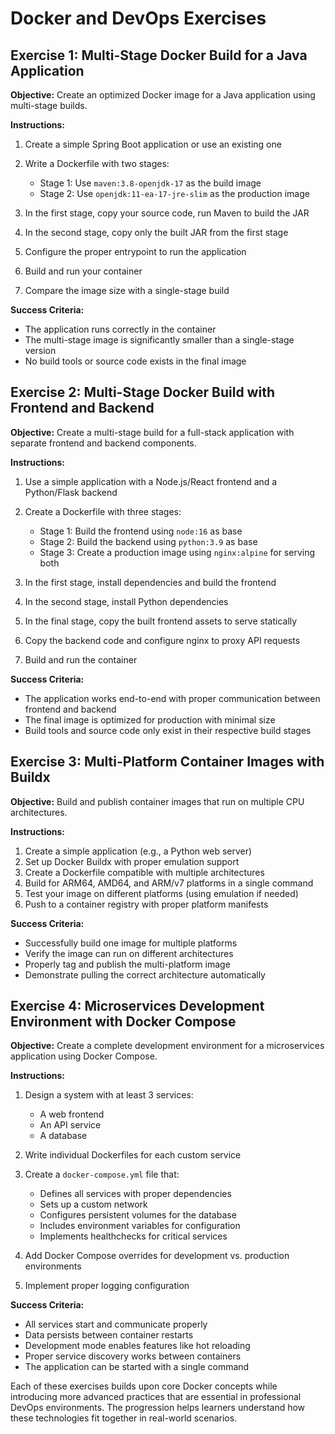 # Docker and DevOps Exercises

## Exercise 1: Multi-Stage Docker Build for a Java Application

**Objective:** Create an optimized Docker image for a Java application using multi-stage builds.

**Instructions:**

1. Create a simple Spring Boot application or use an existing one
2. Write a Dockerfile with two stages:
   - Stage 1: Use `maven:3.8-openjdk-17` as the build image
   - Stage 2: Use `openjdk:11-ea-17-jre-slim` as the production image

3. In the first stage, copy your source code, run Maven to build the JAR
4. In the second stage, copy only the built JAR from the first stage
5. Configure the proper entrypoint to run the application
6. Build and run your container
7. Compare the image size with a single-stage build

**Success Criteria:**

- The application runs correctly in the container
- The multi-stage image is significantly smaller than a single-stage version
- No build tools or source code exists in the final image

## Exercise 2: Multi-Stage Docker Build with Frontend and Backend

**Objective:** Create a multi-stage build for a full-stack application with separate frontend and backend components.

**Instructions:**

1. Use a simple application with a Node.js/React frontend and a Python/Flask backend
2. Create a Dockerfile with three stages:
   - Stage 1: Build the frontend using `node:16` as base
   - Stage 2: Build the backend using `python:3.9` as base
   - Stage 3: Create a production image using `nginx:alpine` for serving both

3. In the first stage, install dependencies and build the frontend
4. In the second stage, install Python dependencies
5. In the final stage, copy the built frontend assets to serve statically
6. Copy the backend code and configure nginx to proxy API requests
7. Build and run the container

**Success Criteria:**

- The application works end-to-end with proper communication between frontend and backend
- The final image is optimized for production with minimal size
- Build tools and source code only exist in their respective build stages

## Exercise 3: Multi-Platform Container Images with Buildx

**Objective:** Build and publish container images that run on multiple CPU architectures.

**Instructions:**

1. Create a simple application (e.g., a Python web server)
2. Set up Docker Buildx with proper emulation support
3. Create a Dockerfile compatible with multiple architectures
4. Build for ARM64, AMD64, and ARM/v7 platforms in a single command
5. Test your image on different platforms (using emulation if needed)
6. Push to a container registry with proper platform manifests

**Success Criteria:**

- Successfully build one image for multiple platforms
- Verify the image can run on different architectures
- Properly tag and publish the multi-platform image
- Demonstrate pulling the correct architecture automatically

## Exercise 4: Microservices Development Environment with Docker Compose

**Objective:** Create a complete development environment for a microservices application using Docker Compose.

**Instructions:**

1. Design a system with at least 3 services:
   - A web frontend
   - An API service
   - A database

2. Write individual Dockerfiles for each custom service
3. Create a `docker-compose.yml` file that:
   - Defines all services with proper dependencies
   - Sets up a custom network
   - Configures persistent volumes for the database
   - Includes environment variables for configuration
   - Implements healthchecks for critical services

4. Add Docker Compose overrides for development vs. production environments
5. Implement proper logging configuration

**Success Criteria:**

- All services start and communicate properly
- Data persists between container restarts
- Development mode enables features like hot reloading
- Proper service discovery works between containers
- The application can be started with a single command

Each of these exercises builds upon core Docker concepts while introducing more advanced practices that are essential in professional DevOps environments. The progression helps learners understand how these technologies fit together in real-world scenarios.